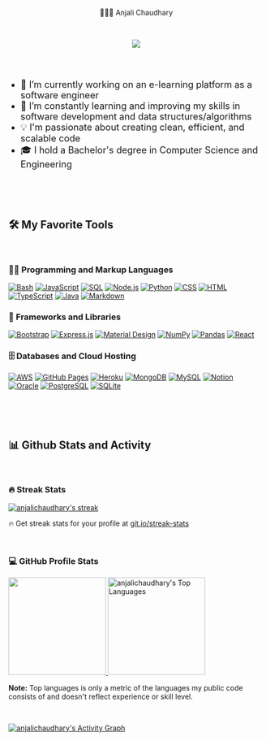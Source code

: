 <p align="center">
  👩🏽‍💻 Anjali Chaudhary
</p>

<br/>

<p align="center">
  <a href="https://github.com/anjalichaudhary/readme-typing-svg">
    <img src="https://readme-typing-svg.demolab.com?font=Fira+Code&pause=1000&width=435&lines=Full-stack+web+developer;+6%2B+years+of+coding+experience&font=Fira%20Code&center=true&width=440&height=45&color=36BCF7FF&vCenter=true&pause=1000&size=22" /></a>
</p>

<br/>
<br/>


<ul>
  <li style="font-size:18px">
    🔭 I’m currently working on an e-learning platform as a software engineer
  </li>
  <li style="font-size:18px">
    🌱 I’m constantly learning and improving my skills in software development and data structures/algorithms
  </li>
  <li style="font-size:18px">
    💡 I'm passionate about creating clean, efficient, and scalable code
  </li>
  <li style="font-size:18px">
  🎓 I hold a Bachelor's degree in Computer Science and Engineering
  </li>
</ul>

<br/>
<br/>
<br/>


  <summary><h2>🛠️ My Favorite Tools</h2></summary>
  <br/>

  <h3>👨‍💻 Programming and Markup Languages</h3>

  <p>
      <a href="https://github.com/search?q=user%3Aanjalichaudhary+language%3Abash"><img alt="Bash" src="https://img.shields.io/badge/Bash-121011.svg?logo=gnu-bash&logoColor=white"></a>
      <a href="https://github.com/search?q=user%3Aanjalichaudhary+language%3Ajavascript"><img alt="JavaScript" src="https://img.shields.io/badge/JavaScript-F7DF1E.svg?logo=javascript&logoColor=black"></a>
      <a href="https://github.com/search?q=user%3Aanjalichaudhary+language%3Asql"><img alt="SQL" src="https://custom-icon-badges.demolab.com/badge/SQL-025E8C.svg?logo=database&logoColor=white"></a>
      <a href="https://github.com/search?q=user%3Aanjalichaudhary+language%3Ajavascript"><img alt="Node.js" src="https://img.shields.io/badge/Node.js-43853D.svg?logo=node.js&logoColor=white"></a>
      <a href="https://github.com/search?q=user%3Aanjalichaudhary+language%3Apython"><img alt="Python" src="https://img.shields.io/badge/Python-14354C.svg?logo=python&logoColor=white"></a>
      <a href="https://github.com/search?q=user%3Aanjalichaudhary+language%3Acss"><img alt="CSS" src="https://img.shields.io/badge/CSS-1572B6.svg?logo=css3&logoColor=white"></a>
      <a href="https://github.com/search?q=user%3Aanjalichaudhary+language%3Ahtml"><img alt="HTML" src="https://img.shields.io/badge/HTML-E34F26.svg?logo=html5&logoColor=white"></a>
      <a href="https://github.com/search?q=user%3Aanjalichaudhary+language%3AtypeScript"><img alt="TypeScript" src="https://img.shields.io/badge/TypeScript-007ACC.svg?logo=typescript&logoColor=white"></a>
      <a href="https://github.com/search?q=user%3Aanjalichaudhary+language%3Ajava"><img alt="Java" src="https://custom-icon-badges.demolab.com/badge/Java-007396.svg?logo=java&logoColor=white"></a>
      <a href="https://github.com/search?q=user%3Aanjalichaudhary+language%3Amarkdown"><img alt="Markdown" src="https://img.shields.io/badge/Markdown-000000.svg?logo=markdown&logoColor=white"></a>
  </p>

  <h3>🧰 Frameworks and Libraries</h3>

  <p>
      <a href="#"><img alt="Bootstrap" src="https://img.shields.io/badge/Bootstrap-7952B3.svg?logo=bootstrap&logoColor=white"></a>
      <a href="#"><img alt="Express.js" src="https://img.shields.io/badge/Express.js-404d59.svg?logo=express&logoColor=white"></a>
      <a href="#"><img alt="Material Design" src="https://img.shields.io/badge/Material%20Design-0081CB.svg?logo=material-design&logoColor=white"></a>
      <a href="#"><img alt="NumPy" src="https://img.shields.io/badge/Numpy-013243.svg?logo=numpy&logoColor=white"></a>
      <a href="#"><img alt="Pandas" src="https://img.shields.io/badge/Pandas-150458.svg?logo=pandas&logoColor=white"></a>
      <a href="#"><img alt="React" src="https://img.shields.io/badge/React-20232a.svg?logo=react&logoColor=%2361DAFB"></a>
  </p>

  <h3>🗄️ Databases and Cloud Hosting</h3>

  <p>
      <a href="https://aws.amazon.com/about-aws/global-infrastructure/regional-product-services/"><img alt="AWS" src="https://img.shields.io/badge/AWS-orange"></a>
      <a href="#"><img alt="GitHub Pages" src="https://img.shields.io/badge/GitHub%20Pages-327FC7.svg?logo=github&logoColor=white"></a>
      <a href="#"><img alt="Heroku" src="https://img.shields.io/badge/Heroku-430098.svg?logo=heroku&logoColor=white"></a>
      <a href="#"><img alt="MongoDB" src ="https://img.shields.io/badge/MongoDB-4ea94b.svg?logo=mongodb&logoColor=white"></a>
      <a href="#"><img alt="MySQL" src="https://img.shields.io/badge/MySQL-00f.svg?logo=mysql&logoColor=white"></a>
      <a href="#"><img alt="Notion" src="https://img.shields.io/badge/Notion-010101.svg?logo=notion&logoColor=white"></a>
      <a href="#"><img alt="Oracle" src ="https://img.shields.io/badge/Oracle-F00000.svg?logo=oracle&logoColor=white"></a>
      <a href="#"><img alt="PostgreSQL" src ="https://img.shields.io/badge/PostgreSQL-316192.svg?logo=postgresql&logoColor=white"></a>
      <a href="#"><img alt="SQLite" src ="https://img.shields.io/badge/SQLite-07405e.svg?logo=sqlite&logoColor=white"></a>
  </p>

<br/>
<br/>
<br/>

<summary><h2>📊 Github Stats and Activity</h2></summary>

<br/>

<h3>🔥 Streak Stats</h3>

  <!-- GitHub Readme Streak Stats - https://github.com/DenverCoder1/github-readme-streak-stats -->
  <p>
    <a href="https://github.com/anjalichaudhary">
      <img title="🔥 Get streak stats for your profile at git.io/streak-stats" alt="anjalichaudhary's streak" src="https://streak-stats.demolab.com/?user=anjalichaudhary&theme=react&hide_border=true"/>
    </a>
    <p>🔥 Get streak stats for your profile at <a href="https://git.io/streak-stats">git.io/streak-stats</a></p>
  </p>

  <br/>

  <h3>💻 GitHub Profile Stats</h3>
<!-- <a href="https://github.com/anuraghazra/github-readme-stats"><img alt="anjalichaudhary's Github Stats" src="https://denvercoder1-github-readme-stats.vercel.app/api/?username=anjalichaudhary&show_icons=true&include_all_commits=true&count_private=true&theme=react&hide_border=true&bg_color=1F222E&title_color=F85D7F&icon_color=F8D866" height="192px"/></a> -->

<a href="https://github.com/anjalichaudhary"><img alt="" src="https://denvercoder1-github-readme-stats.vercel.app/api/?username=anjalichaudhary&show_icons=true&include_all_commits=true&count_private=true&theme=react&hide_border=true&bg_color=1F222E&title_color=G85D7F&icon_color=F8D866" height="192px"/> </a>
<a href="https://github.com/anjalichaudhary"><img alt="anjalichaudhary's Top Languages" src="https://denvercoder1-github-readme-stats.vercel.app/api/top-langs/?username=anjalichaudhary&langs_count=8&layout=compact&theme=react&hide_border=true&bg_color=1F222E&title_color=G85D7F&icon_color=F8D866&hide=Jupyter%20Notebook,Roff" height="192px"/></a>
<br/>

<b>Note:</b> Top languages is only a metric of the languages my public code consists of and doesn't reflect experience or skill level.

<br/>

<a href="https://github.com/anjalichaudhary"><img alt="anjalichaudhary's Activity Graph" src="https://github-readme-activity-graph.vercel.app/graph?username=anjalichaudhary&bg_color=1F222E&color=F8D866&line=F85D7F&point=FFFFFF&hide_border=true" /></a>

